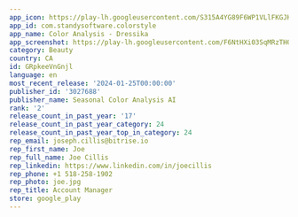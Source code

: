 ```yaml
---
app_icon: https://play-lh.googleusercontent.com/S315A4YG89F6WP1VLlFKGJKrwJ1xDeNzMJTwfyIC5qzfcR1JF3IXiD6NmiBQKwh3zWQ
app_id: com.standysoftware.colorstyle
app_name: Color Analysis - Dressika
app_screenshot: https://play-lh.googleusercontent.com/F6NtHXi03SqMRzTH0ALSuHGOKllfKX5mmF1JGz5SjphCpM8qDwVZXr1fPRJ04WGV-Yk
category: Beauty
country: CA
id: GRpkeeVnGnjl
language: en
most_recent_release: '2024-01-25T00:00:00'
publisher_id: '3027688'
publisher_name: Seasonal Color Analysis AI
rank: '2'
release_count_in_past_year: '17'
release_count_in_past_year_category: 24
release_count_in_past_year_top_in_category: 24
rep_email: joseph.cillis@bitrise.io
rep_first_name: Joe
rep_full_name: Joe Cillis
rep_linkedin: https://www.linkedin.com/in/joecillis
rep_phone: +1 518-258-1902
rep_photo: joe.jpg
rep_title: Account Manager
store: google_play
---
```

